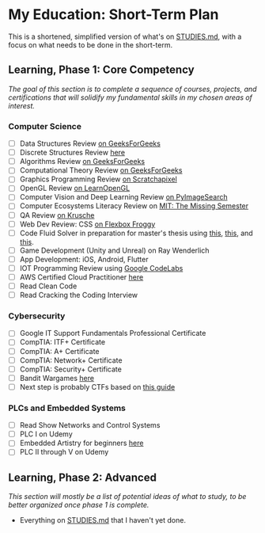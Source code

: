 # My Education: Short-Term Plan

This is a shortened, simplified version of what's on [STUDIES.md](https://github.com/MasqueradeOfSilence/MasqueradeOfSilence/blob/main/STUDIES.md), with a focus on what needs to be done in the short-term. 

## Learning, Phase 1: Core Competency
*The goal of this section is to complete a sequence of courses, projects, and certifications that will solidify my fundamental skills in my chosen areas of interest.*

### Computer Science

- [ ] Data Structures Review [on GeeksForGeeks](https://www.geeksforgeeks.org/data-structures/)
- [ ] Discrete Structures Review [here](http://discrete.openmathbooks.org/dmoi3/dmoi.html)
- [ ] Algorithms Review [on GeeksForGeeks](https://www.geeksforgeeks.org/fundamentals-of-algorithms/)
- [ ] Computational Theory Review [on GeeksForGeeks](https://www.geeksforgeeks.org/theory-of-computation-automata-tutorials/)
- [ ] Graphics Programming Review [on Scratchapixel](https://www.scratchapixel.com/)
- [ ] OpenGL Review [on LearnOpenGL](https://learnopengl.com/)
- [ ] Computer Vision and Deep Learning Review [on PyImageSearch](https://pyimagesearch.com/start-here/)
- [ ] Computer Ecosystems Literacy Review on [MIT: The Missing Semester](https://missing.csail.mit.edu/)
- [ ] QA Review [on Krusche](https://kruschecompany.com/quality-assurance-in-projects/)
- [ ] Web Dev Review: CSS [on Flexbox Froggy](https://flexboxfroggy.com/)
- [ ] Code Fluid Solver in preparation for master's thesis using [this](https://shahriyarshahrabi.medium.com/gentle-introduction-to-fluid-simulation-for-programmers-and-technical-artists-7c0045c40bac), [this](https://jamie-wong.com/2016/08/05/webgl-fluid-simulation/), and [this](https://cg.informatik.uni-freiburg.de/intern/seminar/gridFluids_fluid_flow_for_the_rest_of_us.pdf). 
- [ ] Game Development (Unity and Unreal) on Ray Wenderlich
- [ ] App Development: iOS, Android, Flutter
- [ ] IOT Programming Review using [Google CodeLabs](https://codelabs.developers.google.com/)
- [ ] AWS Certified Cloud Practitioner [here](https://aws.amazon.com/certification/certified-cloud-practitioner/)
- [ ] Read Clean Code
- [ ] Read Cracking the Coding Interview

### Cybersecurity

- [ ] Google IT Support Fundamentals Professional Certificate
- [ ] CompTIA: ITF+ Certificate
- [ ] CompTIA: A+ Certificate
- [ ] CompTIA: Network+ Certificate
- [ ] CompTIA: Security+ Certificate
- [ ] Bandit Wargames [here](https://overthewire.org/wargames/bandit/)
- [ ] Next step is probably CTFs based on [this guide](https://tcm-sec.com/so-you-want-to-be-a-hacker-2021-edition/)

### PLCs and Embedded Systems

- [ ] Read Show Networks and Control Systems
- [ ] PLC I on Udemy
- [ ] Embedded Artistry for beginners [here](https://embeddedartistry.com/beginners/)
- [ ] PLC II through V on Udemy

## Learning, Phase 2: Advanced

*This section will mostly be a list of potential ideas of what to study, to be better organized once phase 1 is complete.*

- Everything on [STUDIES.md](https://github.com/MasqueradeOfSilence/MasqueradeOfSilence/blob/main/STUDIES.md) that I haven't yet done. 
